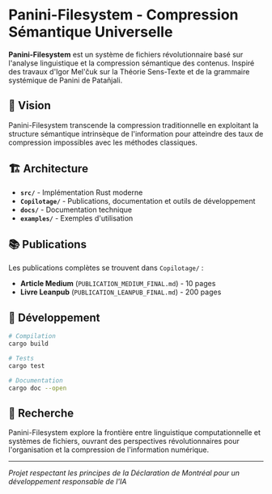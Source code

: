 # Panini-Filesystem - Compression Sémantique Universelle

**Panini-Filesystem** est un système de fichiers révolutionnaire basé sur l'analyse linguistique et la compression sémantique des contenus. Inspiré des travaux d'Igor Mel'čuk sur la Théorie Sens-Texte et de la grammaire systémique de Panini de Patañjali.

## 🎯 Vision

Panini-Filesystem transcende la compression traditionnelle en exploitant la structure sémantique intrinsèque de l'information pour atteindre des taux de compression impossibles avec les méthodes classiques.

## 🏗️ Architecture

- **`src/`** - Implémentation Rust moderne
- **`Copilotage/`** - Publications, documentation et outils de développement  
- **`docs/`** - Documentation technique
- **`examples/`** - Exemples d'utilisation

## 📚 Publications

Les publications complètes se trouvent dans `Copilotage/` :
- **Article Medium** (`PUBLICATION_MEDIUM_FINAL.md`) - 10 pages
- **Livre Leanpub** (`PUBLICATION_LEANPUB_FINAL.md`) - 200 pages

## 🚀 Développement

```bash
# Compilation
cargo build

# Tests
cargo test

# Documentation
cargo doc --open
```

## 🔬 Recherche

Panini-Filesystem explore la frontière entre linguistique computationnelle et systèmes de fichiers, ouvrant des perspectives révolutionnaires pour l'organisation et la compression de l'information numérique.

---
*Projet respectant les principes de la Déclaration de Montréal pour un développement responsable de l'IA*
